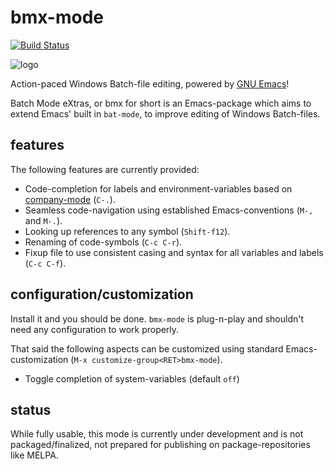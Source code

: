 
# bmx-mode

[![Build Status](https://api.travis-ci.org/josteink/bmx-mode.svg?branch=master)](https://travis-ci.org/josteink/bmx-mode)

![logo](https://raw.githubusercontent.com/josteink/bmx-mode/master/logo.png)

Action-paced Windows Batch-file editing, powered by [GNU Emacs](https://www.gnu.org/software/emacs/)!

Batch Mode eXtras, or bmx for short is an Emacs-package which aims to
extend Emacs' built in `bat-mode`, to improve editing of Windows
Batch-files.

## features

The following features are currently provided:

* Code-completion for labels and environment-variables based on [company-mode](https://company-mode.github.io/) (`C-.`).
* Seamless code-navigation using established Emacs-conventions (`M-,` and `M-.`).
* Looking up references to any symbol (`Shift-f12`).
* Renaming of code-symbols (`C-c C-r`).
* Fixup file to use consistent casing and syntax for all variables and labels (`C-c C-f`).

## configuration/customization

Install it and you should be done. `bmx-mode` is plug-n-play and shouldn't need any configuration to work properly.

That said the following aspects can be customized using standard Emacs-customization (`M-x customize-group<RET>bmx-mode`).

* Toggle completion of system-variables (default `off`)

## status

While fully usable, this mode is currently under development and is
not packaged/finalized, not prepared for publishing on
package-repositories like MELPA.

